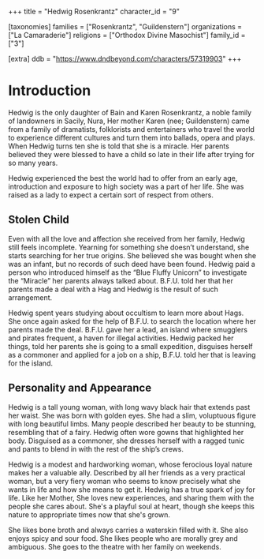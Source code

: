 +++
title = "Hedwig Rosenkrantz"
character_id = "9"

[taxonomies]
families = ["Rosenkrantz", "Guildenstern"]
organizations = ["La Camaraderie"]
religions = ["Orthodox Divine Masochist"]
family_id = ["3"]

[extra]
ddb = "https://www.dndbeyond.com/characters/57319903"
+++
# Introduction

Hedwig is the only daughter of Bain and Karen Rosenkrantz, a noble family of landowners in Sacily, Nura, Her mother Karen (nee; Guildenstern) came from a family of dramatists, folklorists and entertainers who travel the world to experience different cultures and turn them into ballads, opera and plays. When Hedwig turns ten she is told that she is a miracle. Her parents believed they were blessed to have a child so late in their life after trying for so many years.

Hedwig experienced the best the world had to offer from an early age, introduction and exposure to high society was a part of her life. She was raised as a lady to expect a certain sort of respect from others.

## Stolen Child

Even with all the love and affection she received from her family, Hedwig still feels incomplete. Yearning for something she doesn’t understand, she starts searching for her true origins. She believed she was bought when she was an infant, but no records of such deed have been found. Hedwig paid a person who introduced himself as the “Blue Fluffy Unicorn” to investigate the “Miracle” her parents always talked about. B.F.U. told her that her parents made a deal with a Hag and Hedwig is the result of such arrangement. 

Hedwig spent years studying about occultism to learn more about Hags. She once again asked for the help of B.F.U. to search the location where her parents made the deal. B.F.U. gave her a lead, an island where smugglers and pirates frequent, a haven for illegal activities. Hedwig packed her things, told her parents she is going to a small expedition, disguises herself as a commoner and applied for a job on a ship, B.F.U. told her that is leaving for the island.

## Personality and Appearance 

Hedwig is a tall young woman, with long wavy black hair that extends past her waist. She was born with golden eyes. She had a slim, voluptuous figure with long beautiful limbs. Many people described her beauty to be stunning, resembling that of a fairy. Hedwig often wore gowns that highlighted her body. Disguised as a commoner, she dresses herself with a ragged tunic and pants to blend in with the rest of the ship’s crews. 

Hedwig  is a modest and hardworking woman, whose ferocious loyal nature makes her a valuable ally. Described by all her friends as a very practical woman, but a very fiery woman who seems to know precisely what she wants in life and how she means to get it. Hedwig has a true spark of joy for life. Like her Mother, She loves new experiences, and sharing them with the people she cares about. She's a playful soul at heart, though she keeps this nature to appropriate times now that she's grown.

She likes bone broth and always carries a waterskin filled with it. She also enjoys spicy and sour food. She likes people who are morally grey and ambiguous. She goes to the theatre with her family on weekends. 

